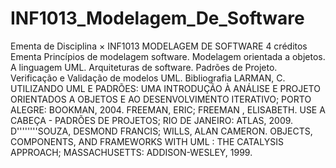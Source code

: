 # INF1013_Modelagem_De_Software
 Ementa de Disciplina × INF1013 MODELAGEM DE SOFTWARE 4 créditos Ementa  Princípios de modelagem software. Modelagem orientada a objetos. A linguagem UML. Arquiteturas de software. Padrões de Projeto. Verificação e Validação de modelos UML. Bibliografia LARMAN, C. UTILIZANDO UML E PADRÕES: UMA INTRODUÇÃO À ANÁLISE E PROJETO ORIENTADOS A OBJETOS E AO DESENVOLVIMENTO ITERATIVO; PORTO ALEGRE: BOOKMAN, 2004. FREEMAN, ERIC; FREEMAN , ELISABETH. USE A CABEÇA - PADRÕES DE PROJETOS; RIO DE JANEIRO: ATLAS, 2009. D''''''''SOUZA, DESMOND FRANCIS; WILLS, ALAN CAMERON. OBJECTS, COMPONENTS, AND FRAMEWORKS WITH UML : THE CATALYSIS APPROACH; MASSACHUSETTS: ADDISON-WESLEY, 1999. 
